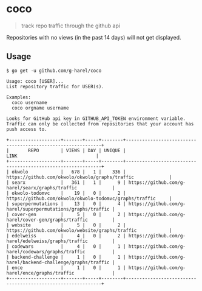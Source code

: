 <!--

TODO
- optional npm/github (with help if none)
- consistent error handling
- rate limiting
- remove external dependencies
- make quantity filters flags
- control logging with flags
- log time since start
- http get helper

 -->

# coco

> track repo traffic through the github api

Repositories with no views (in the past 14 days) will not get displayed.

## Usage

```
$ go get -u github.com/g-harel/coco
```

```
Usage: coco [USER]...
List repository traffic for USER(s).

Examples:
  coco username
  coco orgname username

Looks for GitHub api key in GITHUB_API_TOKEN environment variable.
Traffic can only be collected from repositories that your account has push access to.
```

```
+-------------------+-------+-----+--------+-------------------------------------------------------------+
|       REPO        | VIEWS | DAY | UNIQUE |                            LINK                             |
+-------------------+-------+-----+--------+-------------------------------------------------------------+
| okwolo            |   678 |   1 |    336 | https://github.com/okwolo/okwolo/graphs/traffic             |
| searx             |   361 |   1 |      9 | https://github.com/g-harel/searx/graphs/traffic             |
| okwolo-todomvc    |    19 |   0 |      2 | https://github.com/okwolo/okwolo-todomvc/graphs/traffic     |
| superpermutations |    13 |   0 |      4 | https://github.com/g-harel/superpermutations/graphs/traffic |
| cover-gen         |     5 |   0 |      2 | https://github.com/g-harel/cover-gen/graphs/traffic         |
| website           |     5 |   0 |      2 | https://github.com/okwolo/website/graphs/traffic            |
| edelweiss         |     4 |   0 |      2 | https://github.com/g-harel/edelweiss/graphs/traffic         |
| codewars          |     4 |   0 |      1 | https://github.com/g-harel/codewars/graphs/traffic          |
| backend-challenge |     1 |   0 |      1 | https://github.com/g-harel/backend-challenge/graphs/traffic |
| ence              |     1 |   0 |      1 | https://github.com/g-harel/ence/graphs/traffic              |
+-------------------+-------+-----+--------+-------------------------------------------------------------+
```

